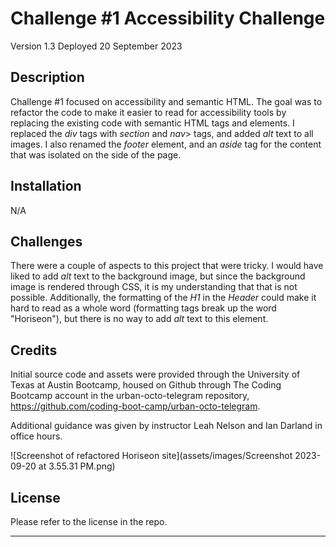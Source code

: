 # Challenge #1 Accessibility Challenge

Version 1.3
Deployed 20 September 2023

## Description

Challenge #1 focused on accessibility and semantic HTML. The goal was to refactor the code to make it easier to read for accessibility tools by replacing the existing code with semantic HTML tags and elements. I replaced the <i>div</i> tags with <i>section</i> and <i>nav</i>> tags, and added <i>alt</i> text to all images. I also renamed the <i>footer</i> element, and an <i>aside</i> tag for the content that was isolated on the side of the page.


## Installation

N/A

## Challenges

There were a couple of aspects to this project that were tricky. I would have liked to add <i>alt</i> text to the background image, but since the background image is rendered through CSS, it is my understanding that that is not possible. Additionally, the formatting of the <i>H1</i> in the <i>Header</i> could make it hard to read as a whole word (formatting tags break up the word "Horiseon"), but there is no way to add <i>alt</i> text to this element.

## Credits

Initial source code and assets were provided through the University of Texas at Austin Bootcamp, housed on Github through The Coding Bootcamp account in the urban-octo-telegram repository, https://github.com/coding-boot-camp/urban-octo-telegram.

Additional guidance was given by instructor Leah Nelson and Ian Darland in office hours.

![Screenshot of refactored Horiseon site](assets/images/Screenshot 2023-09-20 at 3.55.31 PM.png)

## License

Please refer to the license in the repo.

---
